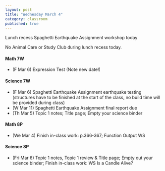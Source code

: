 ```yaml
---
layout: post
title: "Wednesday March 4"
category: classroom
published: true
---
```

<div class="alert alert-info" role="alert">
<p>Lunch recess Spaghetti Earthquake Assignment workshop today</p>
</div>

<div class="alert alert-danger" role="alert">
<p>No Animal Care or Study Club during lunch recess today.</p>
</div>

#### Math 7W
* (F Mar 6) Expression Test (Note new date!)

#### Science 7W
* (F Mar 6) Spaghetti Earthquake Assignment earthquake testing (structures have to be finished at the start of the class, no build time will be provided during class)
* (W Mar 11) Spaghetti Earthquake Assignment final report due
* (Th Mar 5) Topic 1 notes; Title page; Empty your science binder

#### Math 8P
* (We Mar 4) Finish in-class work: p.366-367; Function Output WS

#### Science 8P
* (Fri Mar 6) Topic 1 notes, Topic 1 review & Title page; Empty out your science binder; Finish in-class work: WS Is a Candle Alive?
